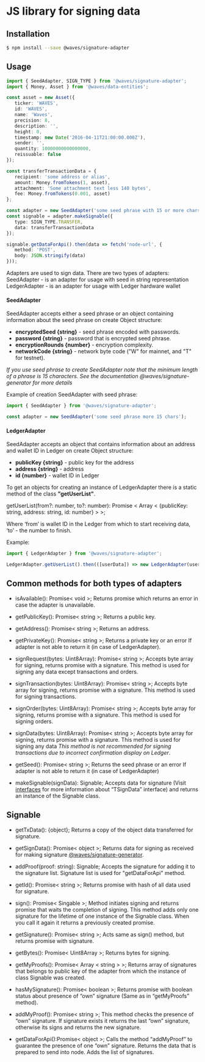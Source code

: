 # JS library for signing data

## Installation

```bash
$ npm install --save @waves/signature-adapter
```

## Usage
```typescript
import { SeedAdapter, SIGN_TYPE } from '@waves/signature-adapter';
import { Money, Asset } from '@waves/data-entities';

const asset = new Asset({
   ticker: 'WAVES',
   id: 'WAVES',
   name: 'Waves',
   precision: 8,
   description: '',
   height: 0,
   timestamp: new Date('2016-04-11T21:00:00.000Z'),
   sender: '',
   quantity: 10000000000000000,
   reissuable: false
});

const transferTransactionData = {
   recipient: 'some address or alias',
   amount: Money.fromTokens(1, asset),
   attachment: 'Some attachment text less 140 bytes',
   fee: Money.fromTokens(0.001, asset)
};

const adapter = new SeedAdapter('some seed phrase with 15 or more chars');
const signable = adapter.makeSignable({
   type: SIGN_TYPE.TRANSFER,
   data: transferTransactionData
});

signable.getDataForApi().then(data => fetch('node-url', {
   method: 'POST',
   body: JSON.stringify(data)
}));

```

Adapters are used to sign data. There are two types of adapters:
SeedAdapter - is an adapter for usage with seed in string representation
LedgerAdapter - is an adapter for usage with Ledger hardware wallet

#### SeedAdapter
SeedAdapter accepts either a seed phrase or an object containing information about the seed phrase on create
Object structure:
* **encryptedSeed {string}** - seed phrase encoded with passwords.
* **password {string}** - password that is encrypted seed phrase.
* **encryptionRounds {number}** - encryption complexity.
* **networkCode {string}** - network byte code ("W" for mainnet, and "T" for testnet).

*If you use seed phrase to create SeedAdapter note that the minimum length of a phrase is 15 characters. See the documentation @waves/signature-generator for more details*

Example of creation SeedAdapter with seed phrase:

```typescript
import { SeedAdapter } from '@waves/signature-adapter';

const adapter = new SeedAdapter('some seed phrase more 15 chars');
```

#### LedgerAdapter
SeedAdapter accepts an object that contains information about an address and wallet ID in Ledger on create
Object structure:
* **publicKey {string}** - public key for the address
* **address {string}** - address
* **id {number}** - wallet ID in Ledger

To get an objects for creating an instance of LedgerAdapter there is a static method of the class **"getUserList"**.

getUserList(from?: number, to?: number): Promise < Array < {publicKey: string, address: string, id: number} > >;

Where ‘from’ is wallet ID in the Ledger from which to start receiving data, ‘to’ - the number to finish.

Example:
```typescript
import { LedgerAdapter } from '@waves/signature-adapter';

LedgerAdapter.getUserList().then(([userData]) => new LedgerAdapter(userData));
```

## Common methods for both types of adapters

- isAvailable(): Promise< void >; Returns promise which returns an error in case the adapter is unavailable.

- getPublicKey(): Promise< string >; Returns a public key.

- getAddress(): Promise< string >; Returns an address.

- getPrivateKey(): Promise< string >; Returns a private key or an error If adapter is not able to return it (in case of  LedgerAdapter).

- signRequest(bytes: Uint8Array): Promise< string >; Accepts byte array for signing, returns promise with a signature. This method is used for signing any data except transactions and orders.

- signTransaction(bytes: Uint8Array): Promise< string >; Accepts byte array for signing, returns promise with a signature. This method is used for signing transactions.

- signOrder(bytes: Uint8Array): Promise< string >; Accepts byte array for signing, returns promise with a signature. This method is used for signing orders.

- signData(bytes: Uint8Array): Promise< string >; Accepts byte array for signing, returns promise with a signature. This method is used for signing any data
*This method is not recommended for signing transactions due to incorrect confirmation display on Ledger*. 

- getSeed(): Promise< string >; Returns the seed phrase or an error If adapter is not able to return it (in case of  LedgerAdapter)

- makeSignable(signData): Signable; Accepts data for signature (Visit [interfaces](https://github.com/wavesplatform/waves-signature-adapter/blob/master/src/prepareTx/interfaces.ts) for more information about “TSignData” interface) and returns an instance of the Signable class.



## Signable

- getTxData(): {object}; Returns a copy of the object data transferred for signature.

- getSignData(): Promise< object >; Returns data for signing as received for making signature [@waves/signature-generator](https://github.com/wavesplatform/waves-signature-generator).

- addProof(proof: string): Signable; Accepts the signature for adding it to the signature list. Signature list is used for "getDataForApi" method.

- getId(): Promise< string >; Returns promise with hash of all data used for signature.

- sign(): Promise< Singable >; Method initiates signing and returns promise that waits the completion of signing. This method adds only one signature for the lifetime of one instance of the Signable class. When you call it again it returns a previously created promise.

- getSignature(): Promise< string >; Acts same as sign() method, but returns promise with signature.

- getBytes(): Promise< Uint8Array >; Returns bytes for signing.

- getMyProofs(): Promise< Array < string > >; Returns array of signatures that belongs to public key of the adapter from which the instance of class Signable was created.

- hasMySignature(): Promise< boolean >; Returns promise with boolean status about presence of “own” signature (Same as in “getMyProofs” method).

- addMyProof(): Promise< string >; This method checks the presence of “own” signature. If signature exists it returns the last “own” signature, otherwise its signs and returns the new signature.

- getDataForApi():Promise< object >; Calls the method “addMyProof” to guarantee the presence of one “own” signature. Returns the data that is prepared to send into node. Adds the list of signatures. 

